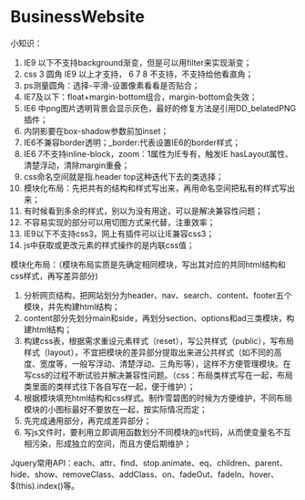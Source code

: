 # BusinessWebsite

小知识：
1. IE9 以下不支持background渐变，但是可以用filter来实现渐变；
2. css 3 圆角 IE9 以上才支持， 6 7 8 不支持，不支持给他看直角；
3. ps测量圆角：选择-平滑-设置像素看看是否贴合；
4. IE7及以下：float+margin-bottom组合，margin-bottom会失效；
5. IE6 中png图片透明背景会显示灰色，最好的修复方法是引用DD_belatedPNG插件；
6. 内阴影要在box-shadow参数前加inset；
7. IE6不兼容border透明；_border:代表设置IE6的border样式；
8. IE6 7不支持inline-block，zoom：1属性为IE专有，触发IE hasLayout属性、清楚浮动，清除margin重叠；
9. css命名空间就是指.header top这种迭代下去的类选择；
10. 模块化布局：先把共有的结构和样式写出来，再用命名空间把私有的样式写出来；
11. 有时候看到多余的样式，别以为没有用途，可以是解决兼容性问题；
12. 不容易实现的部分可以用切图方式来代替，注重效率；
13. IE9以下不支持css3，网上有插件可以让IE兼容css3；
14. js中获取或更改元素的样式操作的是内联css值；

模块化布局：（模块布局实质是先确定相同模块，写出其对应的共同html结构和css样式，再写差异部分) 
1. 分析网页结构，把网站划分为header、nav、search、content、footer五个模块，并先构建html结构；
2. content部分先划分main和side，再划分section、options和ad三类模块，构建html结构；
3. 构建css表，根据需求重设元素样式（reset），写公共样式（public），写布局样式（layout），不宜把模块的差异部分提取出来进公共样式（如不同的高度、宽度等，一般写浮动、清楚浮动、三角形等），这样不方便管理模块。在写css的过程不断试验并解决兼容性问题。（css：布局类样式写在一起，布局类里面的类样式往下各自写在一起，便于维护）；
4. 根据模块填充html结构和css样式。制作雪碧图的时候为方便维护，不同布局模块的小图标最好不要放在一起，按实际情况而定；
5. 先完成通用部分，再完成差异部分；
6. 写js文件时，要利用立即调用函数划分不同模块的js代码，从而使变量名不互相污染，形成独立的空间，而且方便后期维护；

Jquery常用API：each、attr、find、stop.animate、eq、children、parent、hide、show、removeClass、addClass、on、fadeOut、fadeIn、hover、$(this).index()等。
